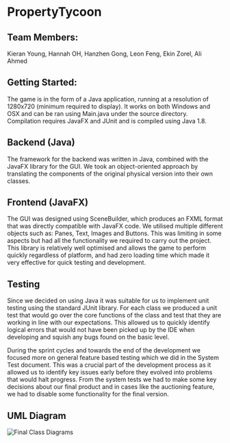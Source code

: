 # PropertyTycoon
 
 ## Team Members:
 Kieran Young, Hannah OH, Hanzhen Gong, Leon Feng, Ekin Zorel, Ali Ahmed

## Getting Started:
The game is in the form of a Java application, running at a resolution of 1280x720 (minimum required to display). It works on both Windows and OSX and can be ran using Main.java under the source directory. Compilation requires JavaFX and JUnit and is compiled using Java 1.8.

## Backend (Java)
The framework for the backend was written in Java, combined with the JavaFX library for the GUI. We took an object-oriented approach by translating the components of the original physical version into their own classes.

## Frontend (JavaFX)
The GUI was designed using SceneBuilder, which produces an FXML format that was directly compatible with JavaFX code. We utilised multiple different objects such as: Panes, Text, Images and Buttons. This was limiting in some aspects but had all the functionality we required to carry out the project. This library is relatively well optimised and allows the game to perform quickly regardless of platform, and had zero loading time which made it very effective for quick testing and development.

## Testing
Since we decided on using Java it was suitable for us to implement unit testing using the standard JUnit library. For each class we produced a unit test that would go over the core functions of the class and test that they are working in line with our expectations. This allowed us to quickly identify logical errors that would not have been picked up by the IDE when developing and squish any bugs found on the basic level.

During the sprint cycles and towards the end of the development we focused more on general feature based testing which we did in the System Test document. This was a crucial part of the development process as it allowed us to identify key issues early before they evolved into problems that would halt progress. From the system tests we had to make some key decisions about our final product and in cases like the auctioning feature, we had to disable some functionality for the final version.

## UML Diagram
![Final Class Diagrams](https://user-images.githubusercontent.com/84683922/184548305-f7a79d1f-4ee0-40c8-8ba5-a81a0a64cd3e.png)
